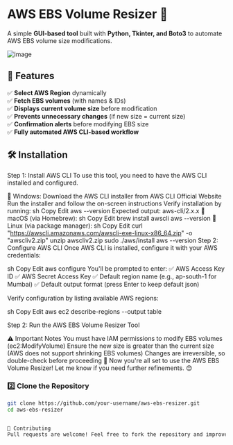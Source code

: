 # AWS EBS Volume Resizer 🚀  

A simple **GUI-based tool** built with **Python, Tkinter, and Boto3** to automate AWS EBS volume size modifications.  

![image](https://github.com/user-attachments/assets/7501cdc9-6f75-435f-b4d6-c92cef93d773)


## 🌟 Features  
✅ **Select AWS Region** dynamically  
✅ **Fetch EBS volumes** (with names & IDs)  
✅ **Displays current volume size** before modification  
✅ **Prevents unnecessary changes** (if new size = current size)  
✅ **Confirmation alerts** before modifying EBS size  
✅ **Fully automated AWS CLI-based workflow**  

## 🛠️ **Installation**  
Step 1: Install AWS CLI
To use this tool, you need to have the AWS CLI installed and configured.

🔹 Windows:
Download the AWS CLI installer from AWS CLI Official Website
Run the installer and follow the on-screen instructions
Verify installation by running:
sh
Copy
Edit
aws --version
Expected output: aws-cli/2.x.x
🔹 macOS (via Homebrew):
sh
Copy
Edit
brew install awscli
aws --version
🔹 Linux (via package manager):
sh
Copy
Edit
curl "https://awscli.amazonaws.com/awscli-exe-linux-x86_64.zip" -o "awscliv2.zip"
unzip awscliv2.zip
sudo ./aws/install
aws --version
Step 2: Configure AWS CLI
Once AWS CLI is installed, configure it with your AWS credentials:

sh
Copy
Edit
aws configure
You'll be prompted to enter:
✅ AWS Access Key ID
✅ AWS Secret Access Key
✅ Default region name (e.g., ap-south-1 for Mumbai)
✅ Default output format (press Enter to keep default json)

Verify configuration by listing available AWS regions:

sh
Copy
Edit
aws ec2 describe-regions --output table

Step 2: Run the AWS EBS Volume Resizer Tool

⚠️ Important Notes
You must have IAM permissions to modify EBS volumes (ec2:ModifyVolume)
Ensure the new size is greater than the current size (AWS does not support shrinking EBS volumes)
Changes are irreversible, so double-check before proceeding
🚀 Now you're all set to use the AWS EBS Volume Resizer! Let me know if you need further refinements. 😊

### **2️⃣ Clone the Repository**  
```sh
git clone https://github.com/your-username/aws-ebs-resizer.git
cd aws-ebs-resizer


🤝 Contributing
Pull requests are welcome! Feel free to fork the repository and improve the tool.
